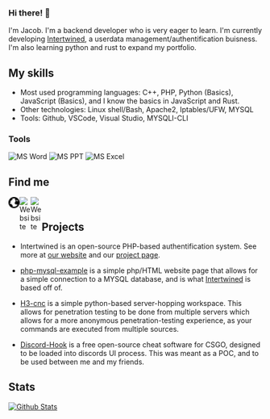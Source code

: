### Hi there! 👋

I'm Jacob. I'm a backend developer who is very eager to learn. I'm currently developing [Intertwined](https://intertwined.solutions/), a userdata management/authentification buisness. I'm also learning python and rust to expand my portfolio. 

## My skills

- Most used programming languages: C++, PHP, Python (Basics), JavaScript (Basics), and I know the basics in JavaScript and Rust.
- Other technologies: Linux shell/Bash, Apache2, Iptables/UFW, MYSQL
- Tools: Github, VSCode, Visual Studio, MYSQLI-CLI
### Tools

![MS Word](https://img.shields.io/badge/-MS%20Word-000000?style=flat&logo=microsoft%20word)
![MS PPT](https://img.shields.io/badge/-MS%20Powerpoint-000000?style=flat&logo=microsoft%20powerpoint)
![MS Excel](https://img.shields.io/badge/-MS%20Excel-000000?style=flat&logo=microsoft%20excel)


## Find me
[<img align="left" alt="Website" width="22px" src="https://raw.githubusercontent.com/iconic/open-iconic/master/svg/globe.svg" />](https://jacobgluska.com/)
[<img align="left" alt="Website" width="22px" src="https://cdn.jsdelivr.net/npm/simple-icons@v3/icons/discord.svg" />](https://discord.com/invite/Hj85REktRD)
[<img align="left" alt="Website" width="22px" src="https://cdn.jsdelivr.net/npm/simple-icons@v3/icons/gmail.svg" />](mailto:3e18amn20@protonmail.com)

</br>


## Projects

- Intertwined is an open-source PHP-based authentification system. See more at [our website](https://intertwined.solutions/) and our [project page](https://github.com/UntitledEntity/intertwined-web).

- [php-mysql-example](https://github.com/UntitledEntity/php-mysql-example) is a simple php/HTML website page that allows for a simple connection to a MYSQL database, and is what [Intertwined](https://intertwined.solutions) is based off of. 
 
- [H3-cnc](https://github.com/UntitledEntity/H3-cnc) is a simple python-based server-hopping workspace. This allows for penetration testing to be done from multiple servers which allows for a more anonymous penetration-testing experience, as your commands are executed from multiple sources.

- [Discord-Hook](https://github.com/UntitledEntity/Discord-Hook) is a free open-source cheat software for CSGO, designed to be loaded into discords UI process. This was meant as a POC, and to be used between me and my friends.

## Stats

[![Github Stats](https://github-readme-stats.vercel.app/api?username=untitledentity)]()
